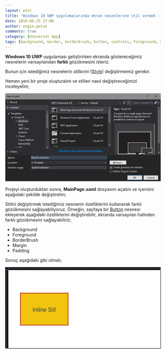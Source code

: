 ```yaml
---
layout: post
title: "Windows 10 UWP uygulamalarında ekran nesnelerine stil vermek - Inline"
date: 2016-06-25 17:00
author: engin.polat
comments: true
category: [Universal App]
tags: [background, border, borderbrush, button, controls, foreground, mainpage, margin, padding, project, style, uwp, windows10, xaml]
---
```

**Windows 10 UWP** uygulaması geliştirirken ekranda göstereceğimiz nesnelerin varsayılandan **farklı** gözükmesini isteriz.

Bunun için istediğimiz nesnelerin *stillerini* (<a href="http://msdn.microsoft.com/library/system.windows.style" target="_blank">Style</a>) değiştirmemiz gerekir.

Hemen yeni bir proje oluşturalım ve stilleri nasıl değiştireceğimizi inceleyelim;

![](/assets/uploads/2016/06/style-ornek-inline-0.png)

Projeyi oluşturduktan sonra, **MainPage.xaml** dosyasını açalım ve içerisini aşağıdaki şekilde değiştirelim;

<script src="https://gist.github.com/polatengin/d664ccd8ec99c0c79f7f1dfd6de0a617.js?file=MainPage.xaml"></script>

Stilini değiştirmek istediğimiz nesnenin özelliklerini kullanarak farklı gözükmesini sağlayabiliyoruz. Örneğin, sayfaya bir <a href="https://msdn.microsoft.com/library/windows/apps/windows.ui.xaml.controls.button" target="_blank">Button</a> nesnesi ekleyerek aşağıdaki özelliklerini değiştirebilir, ekranda varsayılan halinden farklı gözükmesini sağlayabiliriz;



*   Background
*   Foreground
*   BorderBrush
*   Margin
*   Padding

Sonuç aşağıdaki gibi olmalı;

![](/assets/uploads/2016/06/style-ornek-inline-1.png)

